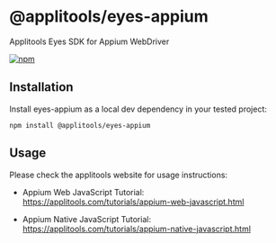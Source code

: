 @applitools/eyes-appium
===================

Applitools Eyes SDK for Appium WebDriver

[![npm](https://img.shields.io/npm/v/@applitools/eyes-appium.svg?style=for-the-badge)](https://www.npmjs.com/package/@applitools/eyes-appium)

## Installation

Install eyes-appium as a local dev dependency in your tested project:

    npm install @applitools/eyes-appium

## Usage

Please check the applitools website for usage instructions:

- Appium Web JavaScript Tutorial: https://applitools.com/tutorials/appium-web-javascript.html

- Appium Native JavaScript Tutorial: https://applitools.com/tutorials/appium-native-javascript.html
